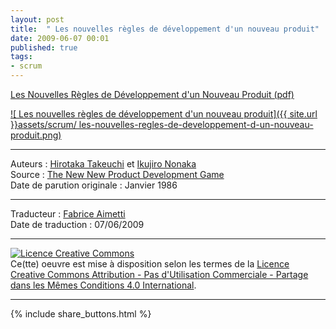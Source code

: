 ```yaml
---
layout: post
title:  " Les nouvelles règles de développement d'un nouveau produit"
date: 2009-06-07 00:01
published: true
tags: 
- scrum
---
```


[Les Nouvelles Règles de Développement d'un Nouveau Produit (pdf)](http://www.fabrice-aimetti.fr/dotclear/public/mes-documents/TheNewNewProductDevelopmentGame_French.pdf)

[![ Les nouvelles règles de développement d'un nouveau produit]({{ site.url }}assets/scrum/ les-nouvelles-regles-de-developpement-d-un-nouveau-produit.png)](http://www.fabrice-aimetti.fr/dotclear/public/mes-documents/TheNewNewProductDevelopmentGame_French.pdf)


---
Auteurs : [Hirotaka Takeuchi](https://en.wikipedia.org/wiki/Hirotaka_Takeuchi) et [Ikujiro Nonaka](https://fr.wikipedia.org/wiki/Ikujiro_Nonaka)  
Source : [The New New Product Development Game](http://files.meetup.com/1671339/The%20New%20New%20Product%20Development%20Game.pdf)  
Date de parution originale : Janvier 1986  

---
Traducteur : [Fabrice Aimetti](http://www.les-traducteurs-agiles.org/traducteurs/)  
Date de traduction : 07/06/2009  

---

<a rel="license" href="http://creativecommons.org/licenses/by-nc-sa/4.0/"><img alt="Licence Creative Commons" style="border-width:0" src="http://i.creativecommons.org/l/by-nc-sa/4.0/88x31.png" /></a><br />Ce(tte) oeuvre est mise à disposition selon les termes de la <a rel="license" href="http://creativecommons.org/licenses/by-nc-sa/4.0/">Licence Creative Commons Attribution - Pas d'Utilisation Commerciale - Partage dans les Mêmes Conditions 4.0 International</a>.

---

{% include share_buttons.html %}


